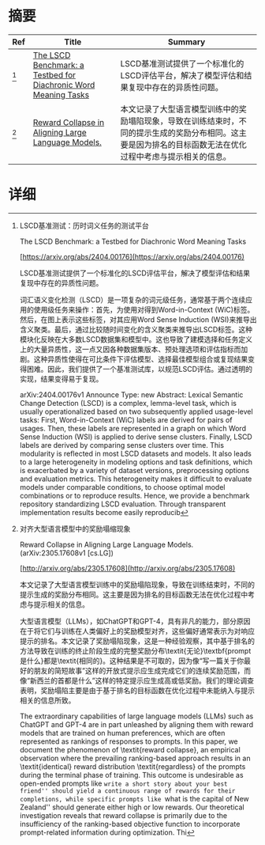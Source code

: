 # 摘要

| Ref | Title | Summary |
| --- | --- | --- |
| [^1] | [The LSCD Benchmark: a Testbed for Diachronic Word Meaning Tasks](https://arxiv.org/abs/2404.00176) | LSCD基准测试提供了一个标准化的LSCD评估平台，解决了模型评估和结果复现中存在的异质性问题。 |
| [^2] | [Reward Collapse in Aligning Large Language Models.](http://arxiv.org/abs/2305.17608) | 本文记录了大型语言模型训练中的奖励塌陷现象，导致在训练结束时，不同的提示生成的奖励分布相同。这主要是因为排名的目标函数无法在优化过程中考虑与提示相关的信息。 |

# 详细

[^1]: LSCD基准测试：历时词义任务的测试平台

    The LSCD Benchmark: a Testbed for Diachronic Word Meaning Tasks

    [https://arxiv.org/abs/2404.00176](https://arxiv.org/abs/2404.00176)

    LSCD基准测试提供了一个标准化的LSCD评估平台，解决了模型评估和结果复现中存在的异质性问题。

    

    词汇语义变化检测（LSCD）是一项复杂的词元级任务，通常基于两个连续应用的使用级任务来操作：首先，为使用对得到Word-in-Context (WiC)标签。然后，在图上表示这些标签，对其应用Word Sense Induction (WSI)来推导出含义聚类。最后，通过比较随时间变化的含义聚类来推导出LSCD标签。这种模块化反映在大多数LSCD数据集和模型中。这也导致了建模选择和任务定义上的大量异质性，这一点又因各种数据集版本、预处理选项和评估指标而加剧。这种异质性使得在可比条件下评估模型、选择最佳模型组合或复现结果变得困难。因此，我们提供了一个基准测试库，以规范LSCD评估。通过透明的实现，结果变得易于复现。

    arXiv:2404.00176v1 Announce Type: new  Abstract: Lexical Semantic Change Detection (LSCD) is a complex, lemma-level task, which is usually operationalized based on two subsequently applied usage-level tasks: First, Word-in-Context (WiC) labels are derived for pairs of usages. Then, these labels are represented in a graph on which Word Sense Induction (WSI) is applied to derive sense clusters. Finally, LSCD labels are derived by comparing sense clusters over time. This modularity is reflected in most LSCD datasets and models. It also leads to a large heterogeneity in modeling options and task definitions, which is exacerbated by a variety of dataset versions, preprocessing options and evaluation metrics. This heterogeneity makes it difficult to evaluate models under comparable conditions, to choose optimal model combinations or to reproduce results. Hence, we provide a benchmark repository standardizing LSCD evaluation. Through transparent implementation results become easily reproducib
    
[^2]: 对齐大型语言模型中的奖励塌缩现象

    Reward Collapse in Aligning Large Language Models. (arXiv:2305.17608v1 [cs.LG])

    [http://arxiv.org/abs/2305.17608](http://arxiv.org/abs/2305.17608)

    本文记录了大型语言模型训练中的奖励塌陷现象，导致在训练结束时，不同的提示生成的奖励分布相同。这主要是因为排名的目标函数无法在优化过程中考虑与提示相关的信息。

    

    大型语言模型（LLMs），如ChatGPT和GPT-4，具有非凡的能力，部分原因在于将它们与训练在人类偏好上的奖励模型对齐，这些偏好通常表示为对响应提示的排名。本文记录了奖励塌陷现象，这是一种经验观察，其中基于排名的方法导致在训练的终止阶段生成的完整奖励分布\textit{无论}\textbf{prompt是什么}都是\textit{相同的}。这种结果是不可取的，因为像“写一篇关于你最好的朋友的简短故事”这样的开放式提示应生成完成它们的连续奖励范围，而像“新西兰的首都是什么”这样的特定提示应生成高或低奖励。我们的理论调查表明，奖励塌陷主要是由于基于排名的目标函数在优化过程中未能纳入与提示相关的信息所致。

    The extraordinary capabilities of large language models (LLMs) such as ChatGPT and GPT-4 are in part unleashed by aligning them with reward models that are trained on human preferences, which are often represented as rankings of responses to prompts. In this paper, we document the phenomenon of \textit{reward collapse}, an empirical observation where the prevailing ranking-based approach results in an \textit{identical} reward distribution \textit{regardless} of the prompts during the terminal phase of training. This outcome is undesirable as open-ended prompts like ``write a short story about your best friend'' should yield a continuous range of rewards for their completions, while specific prompts like ``what is the capital of New Zealand'' should generate either high or low rewards. Our theoretical investigation reveals that reward collapse is primarily due to the insufficiency of the ranking-based objective function to incorporate prompt-related information during optimization. Thi
    

